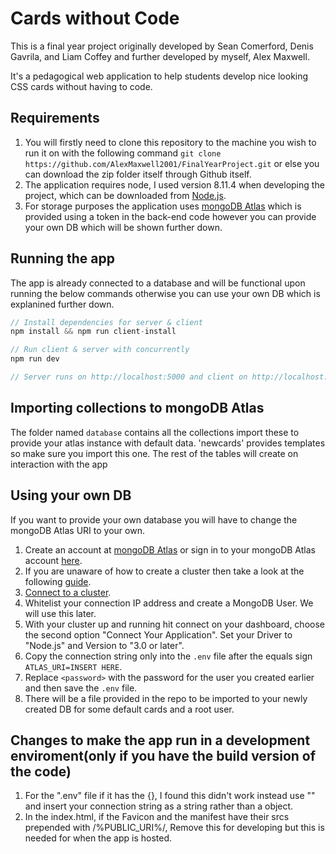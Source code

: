 # Cards without Code

This is a final year project originally developed by Sean Comerford, Denis Gavrila, and Liam Coffey and further developed by myself, Alex Maxwell.

It's a pedagogical web application to help students develop nice looking CSS cards without having to code.

## Requirements

1. You will firstly need to clone this repository to the machine you wish to run it on with the following command `git clone https://github.com/AlexMaxwell2001/FinalYearProject.git` or else you can download the zip folder itself through Github itself.
2. The application requires node, I used version 8.11.4 when developing the project, which can be downloaded from [Node.js](https://nodejs.org/en/download/releases/).
3. For storage purposes the application uses [mongoDB Atlas](https://www.mongodb.com/cloud/atlas) which is provided using a token in the back-end code however you can provide your own DB which will be shown further down.

## Running the app

The app is already connected to a database and will be functional upon running the below commands otherwise you can use your own DB which is explanined further down.

```javascript
// Install dependencies for server & client
npm install && npm run client-install

// Run client & server with concurrently
npm run dev

// Server runs on http://localhost:5000 and client on http://localhost:3000
```

## Importing collections to mongoDB Atlas

The folder named `database` contains all the collections import these to provide your atlas instance with default data. 'newcards' provides templates so make sure you import this one. The rest of the tables will create on interaction with the app

## Using your own DB

If you want to provide your own database you will have to change the mongoDB Atlas URI to your own.

1. Create an account at [mongoDB Atlas](https://www.mongodb.com/cloud/atlas) or sign in to your mongoDB Atlas account [here](https://account.mongodb.com/account/login).
2. If you are unaware of how to create a cluster then take a look at the following [guide](https://docs.atlas.mongodb.com/tutorial/create-new-cluster/).
3. [Connect to a cluster](https://docs.atlas.mongodb.com/connect-to-cluster/).
4. Whitelist your connection IP address and create a MongoDB User. We will use this later.
5. With your cluster up and running hit connect on your dashboard, choose the second option "Connect Your Application". Set your Driver to "Node.js" and Version to "3.0 or later".
6. Copy the connection string only into the `.env` file after the equals sign `ATLAS_URI=INSERT HERE`.
7. Replace `<password>` with the password for the user you created earlier and then save the `.env` file.
8. There will be a file provided in the repo to be imported to your newly created DB for some default cards and a root user.

## Changes to make the app run in a development enviroment(only if you have the build version of the code)

1. For the ".env" file if it has the {}, I found this didn't work instead use "" and insert your connection string as a string rather than a object.
2. In the index.html, if the Favicon and the manifest have their srcs prepended with /%PUBLIC_URI%/, Remove this for developing but this is needed for when the app is hosted.
